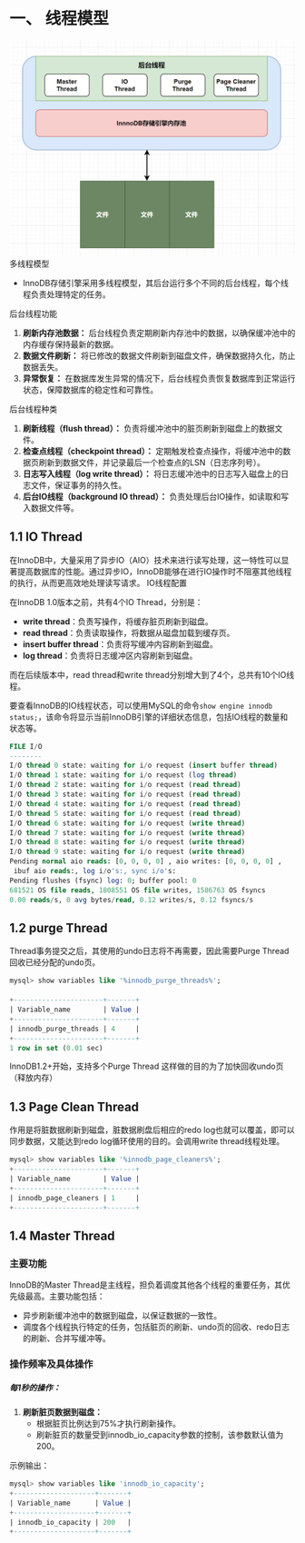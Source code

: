 # 一、 线程模型

![42.jpg](./assets/1713161696513-c7d16809-effd-42c9-8fcb-efce8528b04a-20240423095822896.jpeg)
多线程模型

- InnoDB存储引擎采用多线程模型，其后台运行多个不同的后台线程，每个线程负责处理特定的任务。

后台线程功能

1.  **刷新内存池数据：** 后台线程负责定期刷新内存池中的数据，以确保缓冲池中的内存缓存保持最新的数据。 
2.  **数据文件刷新：** 将已修改的数据文件刷新到磁盘文件，确保数据持久化，防止数据丢失。 
3.  **异常恢复：** 在数据库发生异常的情况下，后台线程负责恢复数据库到正常运行状态，保障数据库的稳定性和可靠性。 

后台线程种类

1.  **刷新线程（flush thread）：** 负责将缓冲池中的脏页刷新到磁盘上的数据文件。 
2.  **检查点线程（checkpoint thread）：** 定期触发检查点操作，将缓冲池中的数据页刷新到数据文件，并记录最后一个检查点的LSN（日志序列号）。 
3.  **日志写入线程（log write thread）：** 将日志缓冲池中的日志写入磁盘上的日志文件，保证事务的持久性。 
4.  **后台IO线程（background IO thread）：** 负责处理后台IO操作，如读取和写入数据文件等。 

## 1.1 IO Thread

在InnoDB中，大量采用了异步IO（AIO）技术来进行读写处理，这一特性可以显著提高数据库的性能。通过异步IO，InnoDB能够在进行IO操作时不阻塞其他线程的执行，从而更高效地处理读写请求。
IO线程配置

在InnoDB 1.0版本之前，共有4个IO Thread，分别是：

- **write thread**：负责写操作，将缓存脏页刷新到磁盘。
- **read thread**：负责读取操作，将数据从磁盘加载到缓存页。
- **insert buffer thread**：负责将写缓冲内容刷新到磁盘。
- **log thread**：负责将日志缓冲区内容刷新到磁盘。

而在后续版本中，read thread和write thread分别增大到了4个，总共有10个IO线程。

要查看InnoDB的IO线程状态，可以使用MySQL的命令`show engine innodb status;`，该命令将显示当前InnoDB引擎的详细状态信息，包括IO线程的数量和状态等。

```sql
FILE I/O
--------
I/O thread 0 state: waiting for i/o request (insert buffer thread)
I/O thread 1 state: waiting for i/o request (log thread)
I/O thread 2 state: waiting for i/o request (read thread)
I/O thread 3 state: waiting for i/o request (read thread)
I/O thread 4 state: waiting for i/o request (read thread)
I/O thread 5 state: waiting for i/o request (read thread)
I/O thread 6 state: waiting for i/o request (write thread)
I/O thread 7 state: waiting for i/o request (write thread)
I/O thread 8 state: waiting for i/o request (write thread)
I/O thread 9 state: waiting for i/o request (write thread)
Pending normal aio reads: [0, 0, 0, 0] , aio writes: [0, 0, 0, 0] ,
 ibuf aio reads:, log i/o's:, sync i/o's:
Pending flushes (fsync) log: 0; buffer pool: 0
681521 OS file reads, 1808551 OS file writes, 1586763 OS fsyncs
0.00 reads/s, 0 avg bytes/read, 0.12 writes/s, 0.12 fsyncs/s
```

## 1.2 purge Thread

Thread事务提交之后，其使用的undo日志将不再需要，因此需要Purge Thread回收已经分配的undo页。

```sql
mysql> show variables like '%innodb_purge_threads%';

+----------------------+-------+
| Variable_name        | Value |
+----------------------+-------+
| innodb_purge_threads | 4     |
+----------------------+-------+
1 row in set (0.01 sec)
```

InnoDB1.2+开始，支持多个Purge Thread 这样做的目的为了加快回收undo页（释放内存）

## 1.3 Page Clean Thread

作用是将脏数据刷新到磁盘，脏数据刷盘后相应的redo log也就可以覆盖，即可以同步数据，又能达到redo log循环使用的目的。会调用write thread线程处理。

```sql
mysql> show variables like '%innodb_page_cleaners%';
+----------------------+-------+
| Variable_name        | Value |
+----------------------+-------+
| innodb_page_cleaners | 1     |
+----------------------+-------+
```

## 1.4 Master Thread

### 主要功能

InnoDB的Master Thread是主线程，担负着调度其他各个线程的重要任务，其优先级最高。主要功能包括：

- 异步刷新缓冲池中的数据到磁盘，以保证数据的一致性。
- 调度各个线程执行特定的任务，包括脏页的刷新、undo页的回收、redo日志的刷新、合并写缓冲等。

### 操作频率及具体操作

##### 每1秒的操作：

1.  **刷新脏页数据到磁盘：** 
    - 根据脏页比例达到75%才执行刷新操作。
    - 刷新脏页的数量受到innodb_io_capacity参数的控制，该参数默认值为200。

示例输出： 

```sql
mysql> show variables like 'innodb_io_capacity';
+--------------------+-------+
| Variable_name      | Value |
+--------------------+-------+
| innodb_io_capacity | 200   |
+--------------------+-------+
```

